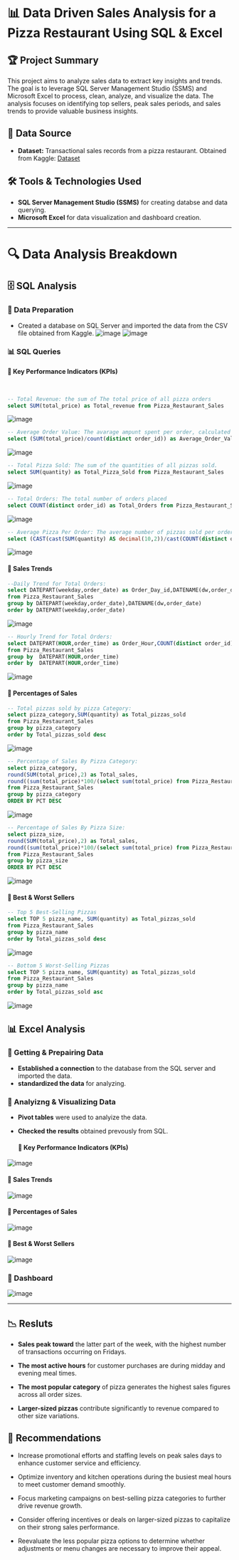 # 📊 Data Driven Sales Analysis for a Pizza Restaurant Using SQL & Excel

## 🏆 Project Summary
This project aims to analyze sales data to extract key insights and trends. The goal is to leverage SQL Server Management Studio (SSMS) and Microsoft Excel to process, clean, analyze, and visualize the data. The analysis focuses on identifying top sellers, peak sales periods, and sales trends to provide valuable business insights.

## 📂 Data Source
- **Dataset:** Transactional sales records from a pizza restaurant. Obtained from Kaggle: [Dataset](https://www.kaggle.com/datasets/nextmillionaire/pizza-sales-dataset)
  

## 🛠️ Tools & Technologies Used
- **SQL Server Management Studio (SSMS)** for creating databse and data querying.
- **Microsoft Excel** for data visualization and dashboard creation.


---

# 🔍 Data Analysis Breakdown
## 🗄 SQL Analysis
### 📌 Data Preparation

- Created a database on SQL Server and imported the data from the CSV file obtained from Kaggle. ![image](https://github.com/user-attachments/assets/2d702d9d-bdb2-41c3-8b0d-eaf809b172a2)
![image](https://github.com/user-attachments/assets/518a34e5-c51e-4d5d-bf40-46a0919250bf)



### 📊 SQL Queries
#### 🔹 Key Performance Indicators (KPIs)
```sql


-- Total Revenue: the sum of The total price of all pizza orders
select SUM(total_price) as Total_revenue from Pizza_Restaurant_Sales
```
![image](https://github.com/user-attachments/assets/46f7c7c0-f731-452c-86a8-a248a24411cb)

```sql
-- Average Order Value: The avarage ampunt spent per order, calculated by dividing the total the total revenue by the total number of orders.
select (SUM(total_price)/count(distinct order_id)) as Average_Order_Value from Pizza_Restaurant_Sales
```
![image](https://github.com/user-attachments/assets/795819b8-d54e-4ce1-8967-07cb10179fe1)

```sql
-- Total Pizza Sold: The sum of the quantities of all pizzas sold.
select SUM(quantity) as Total_Pizza_Sold from Pizza_Restaurant_Sales
```
![image](https://github.com/user-attachments/assets/99101e39-d14c-4f2e-921d-f6e389bee891)

```sql
-- Total Orders: The total number of orders placed
select COUNT(distinct order_id) as Total_Orders from Pizza_Restaurant_Sales
```
![image](https://github.com/user-attachments/assets/6116a66d-e8e2-4489-9523-8591b7b1ba5d)

```sql
-- Average Pizza Per Order: The average number of pizzas sold per order, calculated by 
select (CAST(cast(SUM(quantity) AS decimal(10,2))/cast(COUNT(distinct order_id) AS decimal(10,2)) AS decimal(10,2))) AS Average_Pizza_Per_Order from Pizza_Restaurant_Sales
```
![image](https://github.com/user-attachments/assets/1785b8ab-43ff-48bb-963a-ad16e7ac909e)



#### 🔹 Sales Trends
```sql
--Daily Trend for Total Orders:
select DATEPART(weekday,order_date) as Order_Day_id,DATENAME(dw,order_date) as Order_Day, COUNT(distinct order_id) as Total_Orders
from Pizza_Restaurant_Sales
group by DATEPART(weekday,order_date),DATENAME(dw,order_date)
order by DATEPART(weekday,order_date)
```
![image](https://github.com/user-attachments/assets/d6a4eb3e-b750-422c-9f76-7aba20111913)

```sql
-- Hourly Trend for Total Orders:
select DATEPART(HOUR,order_time) as Order_Hour,COUNT(distinct order_id) as Total_Orders
from Pizza_Restaurant_Sales
group by  DATEPART(HOUR,order_time)
order by  DATEPART(HOUR,order_time)

```
![image](https://github.com/user-attachments/assets/17d412f7-4077-400e-a8ff-d9a1af695749)

#### 🔹 Percentages of Sales 
```sql
-- Total pizzas sold by pizza Category:
select pizza_category,SUM(quantity) as Total_pizzas_sold
from Pizza_Restaurant_Sales
group by pizza_category
order by Total_pizzas_sold desc

```
![image](https://github.com/user-attachments/assets/1df1f624-14e8-47b6-8020-6aeb3578fb03)

```sql
-- Percentage of Sales By Pizza Category:
select pizza_category, 
round(SUM(total_price),2) as Total_sales,
round((sum(total_price)*100/(select sum(total_price) from Pizza_Restaurant_Sales)),2) as PCT
from Pizza_Restaurant_Sales
group by pizza_category
ORDER BY PCT DESC
```
![image](https://github.com/user-attachments/assets/8060d83e-e140-4cf3-8180-63f2c186dad0)

```sql
-- Percentage of Sales By Pizza Size:
select pizza_size, 
round(SUM(total_price),2) as Total_sales,
round((sum(total_price)*100/(select sum(total_price) from Pizza_Restaurant_Sales)),2) as PCT
from Pizza_Restaurant_Sales
group by pizza_size
ORDER BY PCT DESC

```
![image](https://github.com/user-attachments/assets/25ad7571-d34b-4d2b-8c27-cde16853c9e6)


#### 🔹 Best & Worst Sellers
```sql
-- Top 5 Best-Selling Pizzas
select TOP 5 pizza_name, SUM(quantity) as Total_pizzas_sold
from Pizza_Restaurant_Sales
group by pizza_name
order by Total_pizzas_sold desc
```
![image](https://github.com/user-attachments/assets/ac07ecce-9cee-45f9-864b-26bec3d741d7)

```sql
-- Bottom 5 Worst-Selling Pizzas
select TOP 5 pizza_name, SUM(quantity) as Total_pizzas_sold
from Pizza_Restaurant_Sales
group by pizza_name
order by Total_pizzas_sold asc
```
![image](https://github.com/user-attachments/assets/c5864c56-bce1-44ad-8de5-2d7985ede3e3)



## 📊 Excel Analysis
### 🔹 Getting & Prepairing Data
- **Established a connection** to the database from the SQL server and imported the data.
- **standardized the data** for analyzing.

### 🔹 Analyizng & Visualizing Data
- **Pivot tables** were used to analyize the data.
- **Checked the results** obtained prevously from SQL.

  #### 🔹 Key Performance Indicators (KPIs)
![image](https://github.com/user-attachments/assets/2ba258c8-83ba-4456-9c83-34d054753bfb)

 #### 🔹 Sales Trends
![image](https://github.com/user-attachments/assets/c44871b7-bbb9-47b9-8ba1-6500e21d0807)

 #### 🔹 Percentages of Sales 
![image](https://github.com/user-attachments/assets/2f35e4ff-8c31-402c-a1bc-f6747e8f2a60)


 #### 🔹 Best & Worst Sellers
![image](https://github.com/user-attachments/assets/7bb91f45-eedf-45a6-aaa4-e5fc9e1b1ed4)


### 🔹 Dashboard
![image](https://github.com/user-attachments/assets/ba2e4601-c6c2-4bd4-a629-8b3ab0a52a23)

---
## 📉 Resluts
- **Sales peak toward** the latter part of the week, with the highest number of transactions occurring on Fridays.

- **The most active hours** for customer purchases are during midday and evening meal times.

- **The most popular category** of pizza generates the highest sales figures across all order sizes.

- **Larger-sized pizzas** contribute significantly to revenue compared to other size variations.

## 📢 Recommendations
- Increase promotional efforts and staffing levels on peak sales days to enhance customer service and efficiency.

- Optimize inventory and kitchen operations during the busiest meal hours to meet customer demand smoothly.

- Focus marketing campaigns on best-selling pizza categories to further drive revenue growth.

- Consider offering incentives or deals on larger-sized pizzas to capitalize on their strong sales performance.

- Reevaluate the less popular pizza options to determine whether adjustments or menu changes are necessary to improve their appeal.

